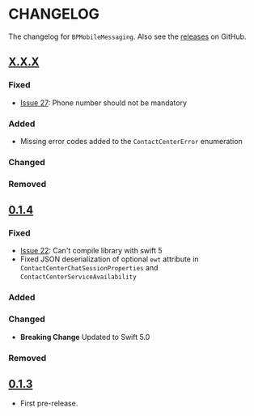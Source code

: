 # CHANGELOG

The changelog for `BPMobileMessaging`. Also see the [releases](https://github.com/ServicePattern/MobileAPI_IOS/releases) on GitHub.

## [X.X.X](https://github.com/ServicePattern/MobileAPI_IOS/releases/tag/X.X.X)

### Fixed
- [Issue 27](https://github.com/ServicePattern/MobileAPI_IOS/issues/27): Phone number should not be mandatory

### Added

 - Missing error codes added to the `ContactCenterError` enumeration
 
### Changed

### Removed


## [0.1.4](https://github.com/ServicePattern/MobileAPI_IOS/releases/tag/0.1.4)

### Fixed

- [Issue 22](https://github.com/ServicePattern/MobileAPI_IOS/issues/22): Can't compile library with swift 5
- Fixed JSON deserialization of optional `ewt` attribute in `ContactCenterChatSessionProperties` and `ContactCenterServiceAvailability`

### Added

### Changed

- **Breaking Change** Updated to Swift 5.0

### Removed


## [0.1.3](https://github.com/ServicePattern/MobileAPI_IOS/releases/tag/0.1.3)

- First pre-release.

